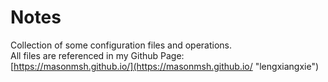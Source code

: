 # Notes
Collection of some configuration files and operations.  
All files are referenced in my Github Page:  
[https://masonmsh.github.io/](https://masonmsh.github.io/ "lengxiangxie")
